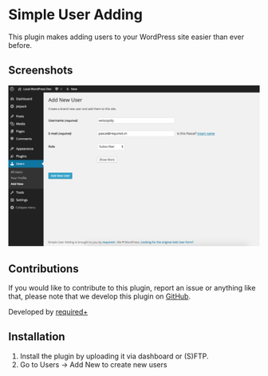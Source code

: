 # Simple User Adding

This plugin makes adding users to your WordPress site easier than ever before.

## Screenshots

![Screenshot 1](https://raw.githubusercontent.com/wearerequired/simple-user-adding/develop/assets/screenshot-1.png)

## Contributions

If you would like to contribute to this plugin, report an issue or anything like that, please note that we develop this plugin on [GitHub](https://github.com/wearerequired/WP-Widget-Disable).

Developed by [required+](http://required.ch/ "Team of experienced web professionals from Switzerland & Germany")

## Installation

1. Install the plugin by uploading it via dashboard or (S)FTP.
2. Go to Users -> Add New to create new users
